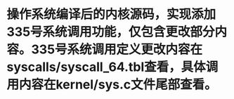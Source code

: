 # 操作系统编译后的内核源码，实现添加335号系统调用功能，仅包含更改部分内容。335号系统调用定义更改内容在syscalls/syscall_64.tbl查看，具体调用内容在kernel/sys.c文件尾部查看。
